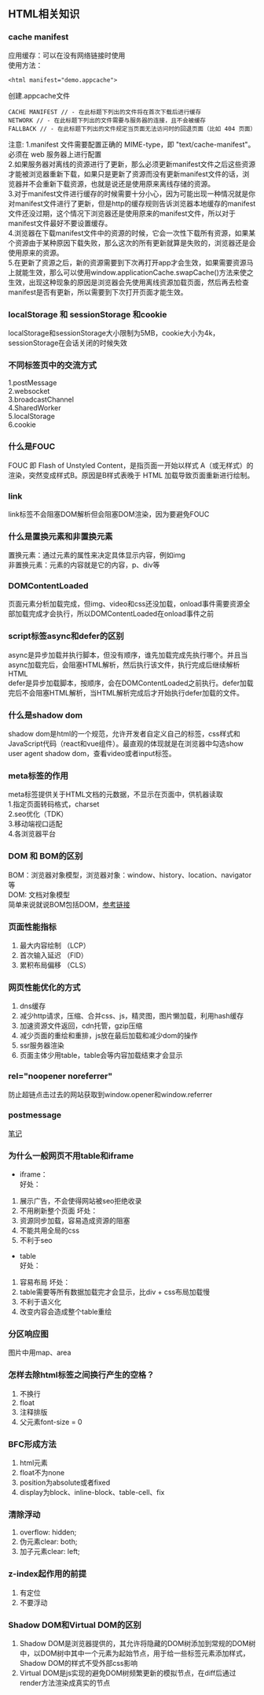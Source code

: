 ## HTML相关知识

### cache manifest 
应用缓存：可以在没有网络链接时使用<br>
使用方法：
```
<html manifest="demo.appcache">
```
创建.appcache文件
```
CACHE MANIFEST // - 在此标题下列出的文件将在首次下载后进行缓存
NETWORK // - 在此标题下列出的文件需要与服务器的连接，且不会被缓存
FALLBACK // - 在此标题下列出的文件规定当页面无法访问时的回退页面（比如 404 页面）
```
注意:
1.manifest 文件需要配置正确的 MIME-type，即 "text/cache-manifest"。必须在 web 服务器上进行配置<br>
2.如果服务器对离线的资源进行了更新，那么必须更新manifest文件之后这些资源才能被浏览器重新下载，如果只是更新了资源而没有更新manifest文件的话，浏览器并不会重新下载资源，也就是说还是使用原来离线存储的资源。<br>
3.对于manifest文件进行缓存的时候需要十分小心，因为可能出现一种情况就是你对manifest文件进行了更新，但是http的缓存规则告诉浏览器本地缓存的manifest文件还没过期，这个情况下浏览器还是使用原来的manifest文件，所以对于manifest文件最好不要设置缓存。<br>
4.浏览器在下载manifest文件中的资源的时候，它会一次性下载所有资源，如果某个资源由于某种原因下载失败，那么这次的所有更新就算是失败的，浏览器还是会使用原来的资源。<br>
5.在更新了资源之后，新的资源需要到下次再打开app才会生效，如果需要资源马上就能生效，那么可以使用window.applicationCache.swapCache()方法来使之生效，出现这种现象的原因是浏览器会先使用离线资源加载页面，然后再去检查manifest是否有更新，所以需要到下次打开页面才能生效。<br>

### localStorage 和 sessionStorage 和cookie
localStorage和sessionStorage大小限制为5MB，cookie大小为4k，sessionStorage在会话关闭的时候失效

### 不同标签页中的交流方式
1.postMessage<br>
2.websocket<br>
3.broadcastChannel<br>
4.SharedWorker<br>
5.localStorage<br>
6.cookie

### 什么是FOUC
FOUC 即 Flash of Unstyled Content，是指页面一开始以样式 A（或无样式）的渲染，突然变成样式B。原因是B样式表晚于 HTML 加载导致页面重新进行绘制。

### link
link标签不会阻塞DOM解析但会阻塞DOM渲染，因为要避免FOUC

### 什么是置换元素和非置换元素
置换元素：通过元素的属性来决定具体显示内容，例如img<br>
非置换元素：元素的内容就是它的内容，p、div等

### DOMContentLoaded
页面元素分析加载完成，但img、video和css还没加载，onload事件需要资源全部加载完成才会执行，所以DOMContentLoaded在onload事件之前

### script标签async和defer的区别
async是异步加载并执行脚本，但没有顺序，谁先加载完成先执行哪个。并且当async加载完后，会阻塞HTML解析，然后执行该文件，执行完成后继续解析HTML<br>
defer是异步加载脚本，按顺序，会在DOMContentLoaded之前执行。defer加载完后不会阻塞HTML解析，当HTML解析完成后才开始执行defer加载的文件。

### 什么是shadow dom
shadow dom是html的一个规范，允许开发者自定义自己的标签，css样式和JavaScript代码（react和vue组件）。最直观的体现就是在浏览器中勾选show user agent shadow dom，查看video或者input标签。

### meta标签的作用
meta标签提供关于HTML文档的元数据，不显示在页面中，供机器读取<br>
1.指定页面转码格式，charset<br>
2.seo优化（TDK）<br>
3.移动端视口适配<br>
4.各浏览器平台

### DOM 和 BOM的区别
BOM：浏览器对象模型，浏览器对象：window、history、location、navigator等<br>
DOM: 文档对象模型<br>
简单来说就说BOM包括DOM，[参考链接](https://github.com/haizlin/fe-interview/issues/110)

### 页面性能指标
1. 最大内容绘制 （LCP）
1. 首次输入延迟 （FID）
1. 累积布局偏移 （CLS）

### 网页性能优化的方式
1. dns缓存<br>
2. 减少http请求，压缩、合并css、js，精灵图，图片懒加载，利用hash缓存<br>
3. 加速资源文件返回，cdn托管，gzip压缩<br>
4. 减少页面的重绘和重排，js放在最后加载和减少dom的操作<br>
5. ssr服务器渲染<br>
6. 页面主体少用table，table会等内容加载结束才会显示

### rel="noopener noreferrer"
防止超链点击过去的网站获取到window.opener和window.referrer

### postmessage
[笔记](./postmessage.md)

### 为什么一般网页不用table和iframe
* iframe：<br>
好处：
1. 展示广告，不会使得网站被seo拒绝收录
2. 不用刷新整个页面
坏处：
1. 资源同步加载，容易造成资源的阻塞
2. 不能共用全局的css
3. 不利于seo

* table<br>
好处：
1. 容易布局
坏处：
1. table需要等所有数据加载完才会显示，比div + css布局加载慢
2. 不利于语义化
3. 改变内容会造成整个table重绘

### 分区响应图
图片中用map、area

### 怎样去除html标签之间换行产生的空格？
1. 不换行
2. float
3. 注释排版
4. 父元素font-size = 0

### BFC形成方法
1. html元素
2. float不为none
3. position为absolute或者fixed
4. display为block、inline-block、table-cell、fix

### 清除浮动
1. overflow: hidden;
2. 伪元素clear: both;
3. 加子元素clear: left;

### z-index起作用的前提
1. 有定位
2. 不要浮动

### Shadow DOM和Virtual DOM的区别
1. Shadow DOM是浏览器提供的，其允许将隐藏的DOM树添加到常规的DOM树中，以DOM树中其中一个元素为起始节点，用于给一些标签元素添加样式，Shadow DOM的样式不受外部css影响
2. Virtual DOM是js实现的避免DOM树频繁更新的模拟节点，在diff后通过render方法渲染成真实的节点